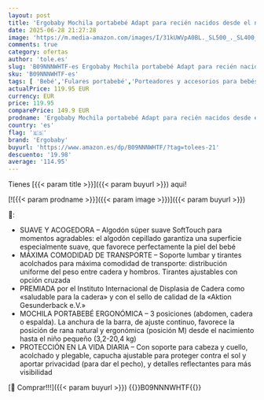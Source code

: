 ```yaml
---
layout: post
title: 'Ergobaby Mochila portabebé Adapt para recién nacidos desde el nacimiento  portabebé ergonómico de Algodón SoftTouch de 3 posiciones para transportar en el abdomen y en la espalda  Onyx Black'
date: 2025-06-28 21:27:28
image: 'https://m.media-amazon.com/images/I/31kUWVpA0BL._SL500_._SL400_.jpg'
comments: true
category: ofertas
author: 'tole.es'
slug: 'B09NNNWHTF-es Ergobaby Mochila portabebé Adapt para recién nacidos desde...'
sku: 'B09NNNWHTF-es'
tags: [ 'Bebé','Fulares portabebé','Porteadores y accesorios para bebés y niños pequeños','ergobaby','nacido','portabebé','recién','🇪🇸', ]
actualPrice: 119.95 EUR
currency: EUR
price: 119.95
comparePrice: 149.9 EUR
prodname: 'Ergobaby Mochila portabebé Adapt para recién nacidos desde el nacimiento  portabebé ergonómico de Algodón SoftTouch de 3 posiciones para transportar en el abdomen y en la espalda  Onyx Black'
country: 'es'
flag: '🇪🇸'
brand: 'Ergobaby'
buyurl: 'https://www.amazon.es/dp/B09NNNWHTF/?tag=tolees-21'
descuento: '19.98'
average: '114.95'
---
```


Tienes [{{< param title >}}]({{< param buyurl >}}) aqui!

[![{{< param prodname >}}]({{< param image >}})]({{< param buyurl >}})

🔎:

- SUAVE Y ACOGEDORA – Algodón súper suave SoftTouch para momentos agradables: el algodón cepillado garantiza una superficie especialmente suave, que favorece perfectamente la piel del bebé
- MÁXIMA COMODIDAD DE TRANSPORTE – Soporte lumbar y tirantes acolchados para máxima comodidad de transporte: distribución uniforme del peso entre cadera y hombros. Tirantes ajustables con opción cruzada
- PREMIADA por el Instituto Internacional de Displasia de Cadera como «saludable para la cadera» y con el sello de calidad de la «Aktion Gesunderback e.V.»
- MOCHILA PORTABEBÉ ERGONÓMICA – 3 posiciones (abdomen, cadera o espalda). La anchura de la barra, de ajuste continuo, favorece la posición de rana natural y ergonómica (posición M) desde el nacimiento hasta el niño pequeño (3,2-20,4 kg)
- PROTECCIÓN EN LA VIDA DIARIA – Con soporte para cabeza y cuello, acolchado y plegable, capucha ajustable para proteger contra el sol y aportar privacidad (para dar el pecho), y detalles reflectantes para más visibilidad

[🛒 Comprar!!!]({{< param buyurl >}})
{{<world>}}B09NNNWHTF{{</world>}}
